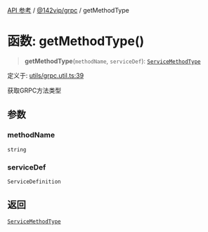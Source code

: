 [API 参考](../../../index.md) / [@142vip/grpc](../index.md) / getMethodType

# 函数: getMethodType()

> **getMethodType**(`methodName`, `serviceDef`): [`ServiceMethodType`](../enumerations/ServiceMethodType.md)

定义于: [utils/grpc.util.ts:39](https://github.com/142vip/core-x/blob/7cfc2fa6b24172631d6526590fc6ea4be89357c6/packages/grpc/src/utils/grpc.util.ts#L39)

获取GRPC方法类型

## 参数

### methodName

`string`

### serviceDef

`ServiceDefinition`

## 返回

[`ServiceMethodType`](../enumerations/ServiceMethodType.md)
